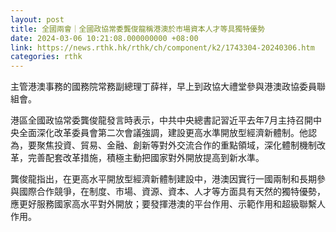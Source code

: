 ```yaml
---
layout: post
title: 全國兩會｜全國政協常委龔俊龍稱港澳於市場資本人才等具獨特優勢
date: 2024-03-06 10:21:08.000000000 +08:00
link: https://news.rthk.hk/rthk/ch/component/k2/1743304-20240306.htm
categories: rthk
---
```


主管港澳事務的國務院常務副總理丁薛祥，早上到政協大禮堂參與港澳政協委員聯組會。

港區全國政協常委龔俊龍發言時表示，中共中央總書記習近平去年7月主持召開中央全面深化改革委員會第二次會議強調，建設更高水準開放型經濟新體制。他認為，要聚焦投資、貿易、金融、創新等對外交流合作的重點領域，深化體制機制改革，完善配套改革措施，積極主動把國家對外開放提高到新水準。

龔俊龍指出，在更高水平開放型經濟新體制建設中，港澳因實行一國兩制和長期參與國際合作競爭，在制度、市場、資源、資本、人才等方面具有天然的獨特優勢，應更好服務國家高水平對外開放；要發揮港澳的平台作用、示範作用和超級聯繫人作用。
